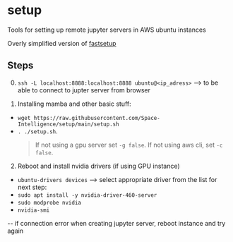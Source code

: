 # setup
Tools for setting up remote jupyter servers in AWS ubuntu instances

Overly simplified version of [fastsetup](https://github.com/fastai/fastsetup)

## Steps
0. `ssh -L localhost:8888:localhost:8888 ubuntu@<ip_adress>` --> to be able to connect to jupter server from browser

1. Installing mamba and other basic stuff: 
  - `wget https://raw.githubusercontent.com/Space-Intelligence/setup/main/setup.sh`
  - `. ./setup.sh`. 
    > If not using a gpu server set `-g false`.
    > If not using aws cli, set `-c false`.

2. Reboot and install nvidia drivers (if using GPU instance)
  - `ubuntu-drivers devices` --> select appropriate driver from the list for next step:
  - `sudo apt install -y nvidia-driver-460-server`
  - `sudo modprobe nvidia`
  - `nvidia-smi`

-- if connection error when creating jupyter server, reboot instance and try again
